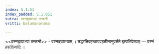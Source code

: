 ```yaml
---
index: 5.1.51
index_padded: 5.1.051
sutra: वस्नद्रव्याभ्यां ठन्कनौ
vritti: balamanorama

---
```

<<वस्नद्रव्याभ्यां ठन्कनौ>> - वस्नद्रव्याभ्याम् । तद्धरतिवहत्वायवहतीत्यनुवर्तते इत्यभिप्रेत्याह — वस्नं हरतीत्यादि ।